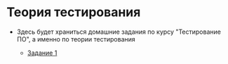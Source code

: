 # Теория тестирования

- Здесь будет храниться домашние задания по курсу "Тестирование ПО", а именно по теории тестирования

  - [Задание 1](https://github.com/Vekriona/testing-theory/tree/main/%D0%B7%D0%B0%D0%B4%D0%B0%D0%BD%D0%B8%D0%B5%201)
